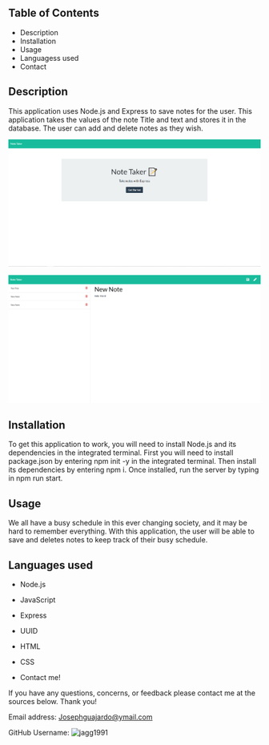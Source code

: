 ## Table of Contents

- Description 
- Installation
- Usage 
- Languagess used
- Contact

## Description

This application uses Node.js and Express to save notes for the user. This application takes the values of the note Title and text and stores it in the database. The user can add and delete notes as they wish. 


![Screenshot of Note Taker page](./Assets/noteTaker.png)

![Screenshot of Note Taker page](./Assets/save.png)

## Installation

To get this application to work, you will need to install Node.js and its dependencies in the integrated terminal. First you will need to install package.json by entering npm init -y in the integrated terminal. Then install its dependencies by entering npm i. Once installed, run the server by typing in npm run start. 


## Usage 

We all have a busy schedule in this ever changing society, and it may be hard to remember everything. With this application, the user will be able to save and deletes notes to keep track of their busy schedule. 

## Languages used 

- Node.js
- JavaScript
- Express
- UUID
- HTML
- CSS

- Contact me!

If you have any questions, concerns, or feedback please contact me at the sources below. Thank you!

Email address: Josephguajardo@ymail.com

GitHub Username: ![jagg1991](https://github.com/jagg1991)
